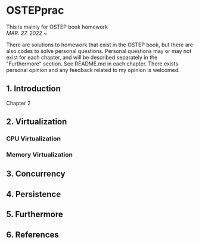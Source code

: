 # OSTEPprac
<p>
This is mainly for OSTEP book homework <br>
<em> MAR. 27. 2022 ~ </em> <br/>

There are solutions to homework that exist in the OSTEP book, but there are also codes to solve personal questions. Personal questions may or may not exist for each chapter, and will be described separately in the "Furthermore" section. See README.md in each chapter. There exists personal opinion and any feedback related to my opinion is welcomed.  

</p>

## 1. Introduction
Chapter 2 

## 2. Virtualization

### CPU Virtualization
### Memory Virtualization

## 3. Concurrency

## 4. Persistence

## 5. Furthermore

## 6. References
